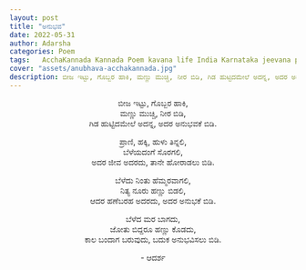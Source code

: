 ```yaml
---
layout: post
title: "ಅನುಭವ"
date: 2022-05-31
author: Adarsha
categories: Poem
tags:	AcchaKannada Kannada Poem kavana life India Karnataka jeevana philosophy heart manassu kavana poem
cover: "assets/anubhava-acchakannada.jpg"
description: ಬೀಜ ಇಟ್ಟು, ಗೊಬ್ಬರ ಹಾಕಿ, ಮಣ್ಣು ಮುಚ್ಚಿ, ನೀರ ಬಿಡಿ, ಗಿಡ ಹುಟ್ಟಿದಮೇಲೆ ಅದನ್ನ, ಅದರ ಅನುಭವಕೆ ಬಿಡಿ.
---
```


<p align = "center"> ಬೀಜ ಇಟ್ಟು, ಗೊಬ್ಬರ ಹಾಕಿ, <br>
ಮಣ್ಣು ಮುಚ್ಚಿ, ನೀರ ಬಿಡಿ, <br>
ಗಿಡ ಹುಟ್ಟಿದಮೇಲೆ ಅದನ್ನ, ಅದರ ಅನುಭವಕೆ ಬಿಡಿ. </p>

<p align = "center"> ಪ್ರಾಣಿ, ಹಕ್ಕಿ, ಹುಳು ತಿನ್ನಲಿ, <br>
ಬೆಳೆಯದಂಗೆ ಸೊರಗಲಿ, <br>
ಅದರ ಜೀವ ಅದರದು, ತಾನೇ ಹೋರಾಡಲು ಬಿಡಿ. </p>

<p align = "center"> ಬೆಳೆದು ನಿಂತು ಹೆಮ್ಮರವಾಗಲಿ, <br>
ನಿತ್ಯ ನೂರು ಹಣ್ಣು ಬಿಡಲಿ, <br>
ಆದರ ಹಣೆಬರಹ ಅದರದು, ಅದರ ಅನುಭಕೆ ಬಿಡಿ. </p>

<p align = "center"> ಬೆಳೆದ ಮರ ಬಾಗದು, <br>
ಜೋತು ಬಿದ್ದರೂ ಹಣ್ಣು ಕೊಡದು, <br>
ಕಾಲ ಬಂದಾಗ ಬರುವುದು, ಬದುಕ ಅನುಭವಿಸಲು ಬಿಡಿ. </p>

<p align ="center"> - ಆದರ್ಶ </p>

